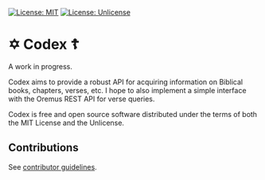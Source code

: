 [![License: MIT](https://img.shields.io/badge/License-MIT-yellow.svg)](https://github.com/ryanavella/wide/blob/develop/LICENSE-MIT) [![License: Unlicense](https://img.shields.io/badge/license-Unlicense-blue.svg)](https://github.com/ryanavella/wide/blob/develop/LICENSE-UNLICENSE)

# ✡ Codex ☦

A work in progress.

Codex aims to provide a robust API for acquiring information on Biblical books, chapters, verses, etc. I hope to also implement a simple interface with the Oremus REST API for verse queries.

Codex is free and open source software distributed under the terms of both the MIT License and the Unlicense.


## Contributions

See [contributor guidelines](CONTRIBUTING.md).
